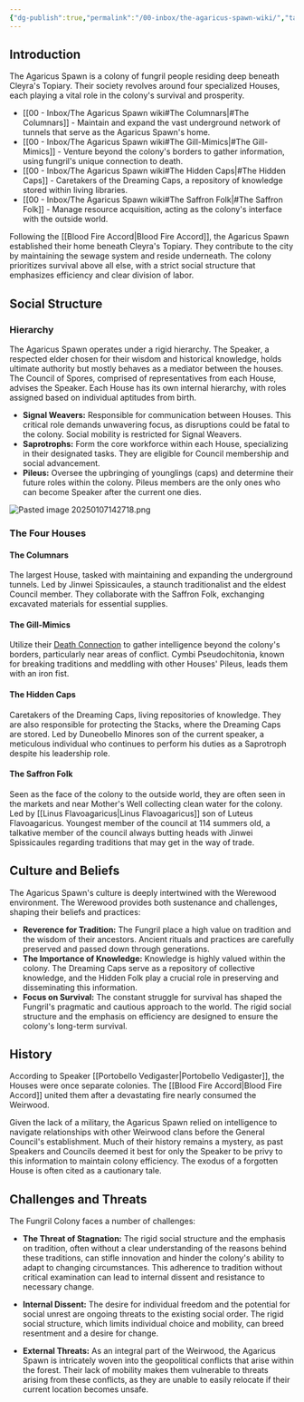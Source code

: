 ```yaml
---
{"dg-publish":true,"permalink":"/00-inbox/the-agaricus-spawn-wiki/","tags":["gardenEntry"]}
---
```



## Introduction

The Agaricus Spawn is a colony of fungril people residing deep beneath Cleyra's Topiary. Their society revolves around four specialized Houses, each playing a vital role in the colony's survival and prosperity.

- [[00 - Inbox/The Agaricus Spawn wiki#The Columnars\|#The Columnars]] - Maintain and expand the vast underground network of tunnels that serve as the Agaricus Spawn's home.
- [[00 - Inbox/The Agaricus Spawn wiki#The Gill-Mimics\|#The Gill-Mimics]] - Venture beyond the colony's borders to gather information, using fungril's unique connection to death.
- [[00 - Inbox/The Agaricus Spawn wiki#The Hidden Caps\|#The Hidden Caps]] - Caretakers of the Dreaming Caps, a repository of knowledge stored within living libraries.
- [[00 - Inbox/The Agaricus Spawn wiki#The Saffron Folk\|#The Saffron Folk]] - Manage resource acquisition, acting as the colony's interface with the outside world.

Following the [[Blood Fire Accord\|Blood Fire Accord]], the Agaricus Spawn established their home beneath Cleyra's Topiary. They contribute to the city by maintaining the sewage system and reside underneath. The colony prioritizes survival above all else, with a strict social structure that emphasizes efficiency and clear division of labor.

## Social Structure
### Hierarchy

The Agaricus Spawn operates under a rigid hierarchy. The Speaker, a respected elder chosen for their wisdom and historical knowledge, holds ultimate authority but mostly behaves as a mediator between the houses. The Council of Spores, comprised of representatives from each House, advises the Speaker. Each House has its own internal hierarchy, with roles assigned based on individual aptitudes from birth.

- **Signal Weavers:** Responsible for communication between Houses. This critical role demands unwavering focus, as disruptions could be fatal to the colony. Social mobility is restricted for Signal Weavers.
- **Saprotrophs:** Form the core workforce within each House, specializing in their designated tasks. They are eligible for Council membership and social advancement.
- **Pileus:** Oversee the upbringing of younglings (caps) and determine their future roles within the colony. Pileus members are the only ones who can become Speaker after the current one dies.

![Pasted image 20250107142718.png](/img/user/01%20-%20Projects/Character%20Building%20DnD/attachments/Pasted%20image%2020250107142718.png)
### The Four Houses

#### The Columnars

The largest House, tasked with maintaining and expanding the underground tunnels. Led by Jinwei Spissicaules, a staunch traditionalist and the eldest Council member. They collaborate with the Saffron Folk, exchanging excavated materials for essential supplies. 
#### The Gill-Mimics

Utilize their [Death Connection](<[Death Connection](https://app.demiplane.com/nexus/daggerheart/ancestries/fungril-playtest)>) to gather intelligence beyond the colony's borders, particularly near areas of conflict. Cymbi Pseudochitonia, known for breaking traditions and meddling with other Houses' Pileus, leads them with an iron fist.

#### The Hidden Caps

Caretakers of the Dreaming Caps, living repositories of knowledge. They are also responsible for protecting the Stacks, where the Dreaming Caps are stored. Led by Duneobello Minores son of the current speaker, a meticulous individual who continues to perform his duties as a Saprotroph despite his leadership role.
#### The Saffron Folk

Seen as the face of the colony to the outside world, they are often seen in the markets and near Mother's Well collecting clean water for the colony.
Led by [[Linus Flavoagaricus\|Linus Flavoagaricus]] son of Luteus Flavoagaricus. Youngest member of the council at 114 summers old, a talkative member of the council always butting heads with Jinwei Spissicaules regarding traditions that may get in the way of trade. 

## Culture and Beliefs

The Agaricus Spawn's culture is deeply intertwined with the Werewood environment. The Werewood provides both sustenance and challenges, shaping their beliefs and practices:

- **Reverence for Tradition:** The Fungril place a high value on tradition and the wisdom of their ancestors. Ancient rituals and practices are carefully preserved and passed down through generations.
- **The Importance of Knowledge:** Knowledge is highly valued within the colony. The Dreaming Caps serve as a repository of collective knowledge, and the Hidden Folk play a crucial role in preserving and disseminating this information.
- **Focus on Survival:** The constant struggle for survival has shaped the Fungril's pragmatic and cautious approach to the world. The rigid social structure and the emphasis on efficiency are designed to ensure the colony's long-term survival.
## History

According to Speaker [[Portobello Vedigaster\|Portobello Vedigaster]], the Houses were once separate colonies. The [[Blood Fire Accord\|Blood Fire Accord]] united them after a devastating fire nearly consumed the Weirwood.

Given the lack of a military, the Agaricus Spawn relied on intelligence to navigate relationships with other Weirwood clans before the General Council's establishment. Much of their history remains a mystery, as past Speakers and Councils deemed it best for only the Speaker to be privy to this information to maintain colony efficiency. The exodus of a forgotten House is often cited as a cautionary tale.

## Challenges and Threats

The Fungril Colony faces a number of challenges:

- **The Threat of Stagnation:** The rigid social structure and the emphasis on tradition, often without a clear understanding of the reasons behind these traditions, can stifle innovation and hinder the colony's ability to adapt to changing circumstances. This adherence to tradition without critical examination can lead to internal dissent and resistance to necessary change.

- **Internal Dissent:** The desire for individual freedom and the potential for social unrest are ongoing threats to the existing social order. The rigid social structure, which limits individual choice and mobility, can breed resentment and a desire for change.

- **External Threats:** As an integral part of the Weirwood, the Agaricus Spawn is intricately woven into the geopolitical conflicts that arise within the forest. Their lack of mobility makes them vulnerable to threats arising from these conflicts, as they are unable to easily relocate if their current location becomes unsafe.
